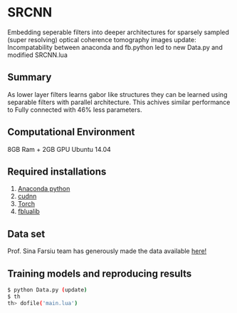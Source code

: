 # SRCNN
Embedding seperable filters into deeper architectures for sparsely sampled (super resolving) optical coherence tomography images
update: Incompatability between anaconda and fb.python led to new Data.py and modified SRCNN.lua
## Summary
As lower layer filters learns gabor like structures they can be learned using separable filters with parallel architecture. 
This achives similar performance to Fully connected with 46% less parameters.


## Computational Environment
8GB Ram + 2GB GPU Ubuntu 14.04

## Required installations
1. [Anaconda python](https://www.continuum.io/downloads)
2. [cudnn](https://developer.nvidia.com/cudnn)
3. [Torch](http://torch.ch/docs/getting-started.html#_)
4. [fblualib](https://github.com/facebook/fblualib)

## Data set
Prof. Sina Farsiu team has generously made the data available [here!](http://people.duke.edu/~sf59/Fang_TMI_2013.htm)

## Training models and reproducing results
```bash
$ python Data.py (update)
$ th 
th> dofile('main.lua')
```





